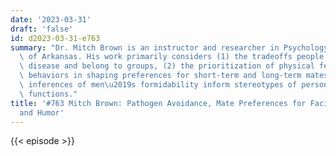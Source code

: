 ```yaml
---
date: '2023-03-31'
draft: 'false'
id: d2023-03-31-e763
summary: "Dr. Mitch Brown is an instructor and researcher in Psychology at the University\
  \ of Arkansas. His work primarily considers (1) the tradeoffs people invoke to avoid\
  \ disease and belong to groups, (2) the prioritization of physical features and\
  \ behaviors in shaping preferences for short-term and long-term mates, and (3) how\
  \ inferences of men\u2019s formidability inform stereotypes of personality and social\
  \ functions."
title: '#763 Mitch Brown: Pathogen Avoidance, Mate Preferences for Facial Features,
  and Humor'
---
```

{{< episode >}}
